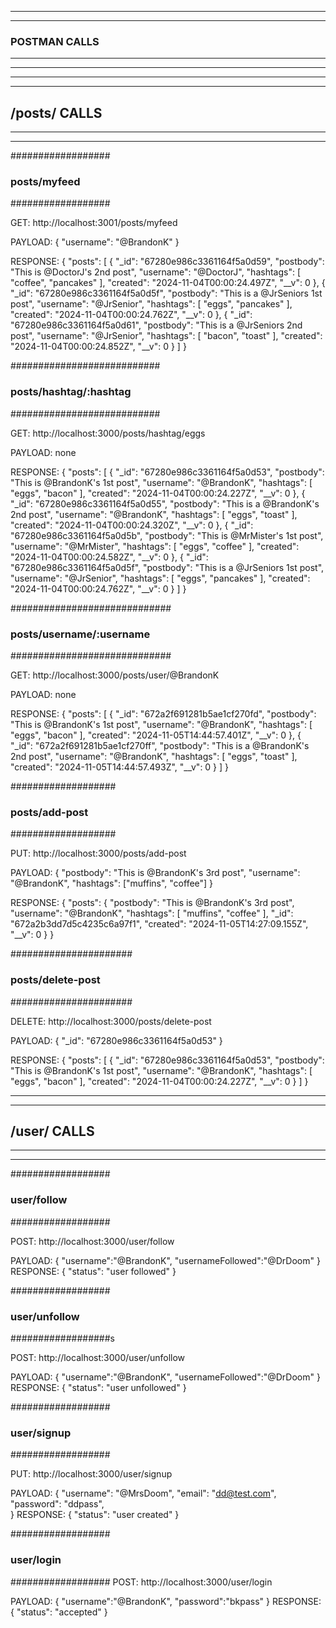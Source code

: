 -------------------
-------------------
### POSTMAN CALLS
-------------------
-------------------

*********************
*********************
## /posts/ CALLS
*********************
*********************

##################
### posts/myfeed
##################

GET:
http://localhost:3001/posts/myfeed

PAYLOAD:
{
    "username": "@BrandonK"
}

RESPONSE:
{
    "posts": [
        {
            "_id": "67280e986c3361164f5a0d59",
            "postbody": "This is @DoctorJ's 2nd post",
            "username": "@DoctorJ",
            "hashtags": [
                "coffee",
                "pancakes"
            ],
            "created": "2024-11-04T00:00:24.497Z",
            "__v": 0
        },
        {
            "_id": "67280e986c3361164f5a0d5f",
            "postbody": "This is a @JrSeniors 1st post",
            "username": "@JrSenior",
            "hashtags": [
                "eggs",
                "pancakes"
            ],
            "created": "2024-11-04T00:00:24.762Z",
            "__v": 0
        },
        {
            "_id": "67280e986c3361164f5a0d61",
            "postbody": "This is a @JrSeniors 2nd post",
            "username": "@JrSenior",
            "hashtags": [
                "bacon",
                "toast"
            ],
            "created": "2024-11-04T00:00:24.852Z",
            "__v": 0
        }
    ]
}

###########################
### posts/hashtag/:hashtag
###########################

GET:
http://localhost:3000/posts/hashtag/eggs

PAYLOAD:
none

RESPONSE:
{
    "posts": [
        {
            "_id": "67280e986c3361164f5a0d53",
            "postbody": "This is @BrandonK's 1st post",
            "username": "@BrandonK",
            "hashtags": [
                "eggs",
                "bacon"
            ],
            "created": "2024-11-04T00:00:24.227Z",
            "__v": 0
        },
        {
            "_id": "67280e986c3361164f5a0d55",
            "postbody": "This is a @BrandonK's 2nd post",
            "username": "@BrandonK",
            "hashtags": [
                "eggs",
                "toast"
            ],
            "created": "2024-11-04T00:00:24.320Z",
            "__v": 0
        },
        {
            "_id": "67280e986c3361164f5a0d5b",
            "postbody": "This is @MrMister's 1st post",
            "username": "@MrMister",
            "hashtags": [
                "eggs",
                "coffee"
            ],
            "created": "2024-11-04T00:00:24.582Z",
            "__v": 0
        },
        {
            "_id": "67280e986c3361164f5a0d5f",
            "postbody": "This is a @JrSeniors 1st post",
            "username": "@JrSenior",
            "hashtags": [
                "eggs",
                "pancakes"
            ],
            "created": "2024-11-04T00:00:24.762Z",
            "__v": 0
        }
    ]
}


#############################
### posts/username/:username
#############################

GET:
http://localhost:3000/posts/user/@BrandonK

PAYLOAD:
none

RESPONSE:
{
    "posts": [
        {
            "_id": "672a2f691281b5ae1cf270fd",
            "postbody": "This is @BrandonK's 1st post",
            "username": "@BrandonK",
            "hashtags": [
                "eggs",
                "bacon"
            ],
            "created": "2024-11-05T14:44:57.401Z",
            "__v": 0
        },
        {
            "_id": "672a2f691281b5ae1cf270ff",
            "postbody": "This is a @BrandonK's 2nd post",
            "username": "@BrandonK",
            "hashtags": [
                "eggs",
                "toast"
            ],
            "created": "2024-11-05T14:44:57.493Z",
            "__v": 0
        }
    ]
}

###################
### posts/add-post
###################

PUT:
http://localhost:3000/posts/add-post

PAYLOAD:
       {
            "postbody": "This is @BrandonK's 3rd post",
            "username": "@BrandonK",
            "hashtags": ["muffins", "coffee"]
        }

RESPONSE:
{
    "posts": {
        "postbody": "This is @BrandonK's 3rd post",
        "username": "@BrandonK",
        "hashtags": [
            "muffins",
            "coffee"
        ],
        "_id": "672a2b3dd7d5c4235c6a97f1",
        "created": "2024-11-05T14:27:09.155Z",
        "__v": 0
    }
}

######################
### posts/delete-post
######################

DELETE:
http://localhost:3000/posts/delete-post

PAYLOAD:
{
    "_id": "67280e986c3361164f5a0d53"
}

RESPONSE:
{
    "posts": [
        {
            "_id": "67280e986c3361164f5a0d53",
            "postbody": "This is @BrandonK's 1st post",
            "username": "@BrandonK",
            "hashtags": [
                "eggs",
                "bacon"
            ],
            "created": "2024-11-04T00:00:24.227Z",
            "__v": 0
        }
    ]
}


*********************
*********************
## /user/ CALLS
*********************
*********************

##################
### user/follow
##################

POST:
http://localhost:3000/user/follow

PAYLOAD:
{
    "username":"@BrandonK",
    "usernameFollowed":"@DrDoom"
}
RESPONSE:
{
    "status": "user followed"
}

##################
### user/unfollow
##################s

POST:
http://localhost:3000/user/unfollow

PAYLOAD:
{
    "username":"@BrandonK",
    "usernameFollowed":"@DrDoom"
}
RESPONSE:
{
    "status": "user unfollowed"
}

##################
### user/signup
##################

PUT:
http://localhost:3000/user/signup

PAYLOAD:
{
         "username": "@MrsDoom",
         "email": "dd@test.com",
         "password": "ddpass",   
}
RESPONSE:
{
    "status": "user created"
}

##################
### user/login
##################
POST:
http://localhost:3000/user/login

PAYLOAD:
{
    "username":"@BrandonK",
    "password":"bkpass"
}
RESPONSE:
{
    "status": "accepted"
}